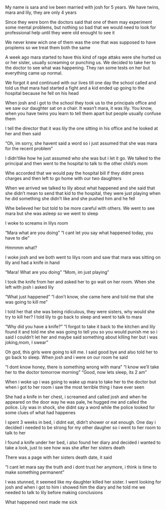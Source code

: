 My name is sara and ive been married with josh for 5 years. We have twins, mara and lily, they are only 4 years

Since they were born the doctors said that one of them may experiment some mental problems, but nothing so bad that we would need to look for professional help until they were old enought to see it

We never knew wich one of them was the one that was supposed to have proplems so we treat them both the same

A week ago mara started to have this kind of rage attaks were she hurted us or her sister, usually screaming or punching us. We decided to take her to the doctor to see what was happening. They ran some tests on her but everything came up normal.

We forgot it and continued with our lives till one day the school called and told us that mara had started a fight and a kid ended up going to the hospital because he fell on his head

When josh and i got to the school they took us to the principals office and we saw our daughter sat on a chair. It wasn’t mara, it was lily. You know, when you have twins you learn to tell them apart but people usually confuse them

I tell the director that it was lily the one sitting in his office and he looked at her and then said 

“Oh, im sorry, she havent said a word so i just assumed that she was mara for the recent problem”

I didn’tlike how he just assumed who she was but i let it go. We talked to the principal and then went to the hospital to talk to the other child’s mom

Whe accorded that we would pay the hospital bill if they didnt press charges and then left to go home with our two daughters

When we arrived we talked to lily about what happened and she said that she didn’t mean to send that kid to the hospital, they were just playing when he did something she didn’t like and she pushed him and he fell

Whe believed her but told to be more careful with others. We went to see mara but she was asleep so we went to sleep

I woke to screams in lilys room

“Mara what are you doing”
“I cant let you say what happened today, you have to die”

Hmmmm what?

I woke josh and we both went to lilys room and saw that mara was sitting on lily and had a knife in hand

“Mara! What are you doing”
“Mom, im just playing”

I took the knife from her and asked her to go wait on her room. When she left with josh i asked lily

“What just happened”
“I don’t know, she came here and told me that she was going to kill me” 

I told her that she was being ridiculous, they were sisters, why would she try to kill her?
I told lily to go back to sleep and went to talk to mara

“Why did you have a knife?”
“I forgot to take it back to the kitchen and lily found it and told me she was going to tell you so you would punish me so i said I couldn’t let her and maybe said something about killing her but i was joking,mom, I swear”

Oh god, this girls were going to kill me. I said good bye and also told her to go back to sleep. When josh and i were on our room he said

“I dont know honey, there is something wrong with mara”
“I know we’ll take her to the doctor tomorrow morning”
“Good, now lets sleep, its 2 am”

When i woke up i was going to wake up mara to take her to the doctor but when i got to her room i saw the most terrible thing i have ever seen

She had a knife in her chest, i screamed and called josh and when he appeared on the door way he was pale, he hugged me and called the police. Lily was in shock, she didnt say a word while the police looked for some clues of what had happenes

I spent 3 weeks in bed, i didnt eat, didn’t shower or eat enough. One day i decided i needed to be strong for my other daugher so i went to her room to talk to her

I found a knife under her bed, i also found her diary and decided i wanted to take a look, just to see how was she after her sisters death 

There was a page with her sisters death date, it said

“I cant let mara say the truth and i dont trust her anymore, i think is time to make something permanent”

I was stunned, it seemed like my daughter killed her sister. I went looking for josh and when i got to him i showed him the diary and he told me we needed to talk to lily before making conclusions 

What happened next made me sick
